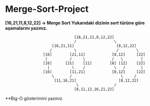 # Merge-Sort-Project

**[16,21,11,8,12,22] -> Merge Sort
Yukarıdaki dizinin sort türüne göre aşamalarını yazınız.**

                                   [16,21,11,8,12,22]
                                   /                 \
                         [16,21,11]                   [8,12,22]
                        /          \                  /        \
                     [16]        [21,11]            [8,12]     [22]
                      |          /     \            /   \        |
                     [16]      [21]    [11]        [8] [12]    [22]
                       |          \    /             \   /       |
                     [16]        [11,21]            [8,12]     [22]
                         \       /                      \     /
                          [11,16,21]                   [8,12,22]
                                    \                /
                                   [8,11,12,16,21,22]
                                   
**Big-O gösterimini yazınız.
                                    
                                    
